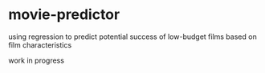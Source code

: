 # movie-predictor
using regression to predict potential success of low-budget films based on film characteristics 

work in progress
